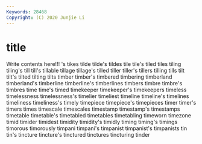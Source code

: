 ```yaml
---
Keywords: 28468
Copyright: (C) 2020 Junjie Li
---
```


# title

Write contents here!!!
's 
tikes 
tilde 
tilde's 
tildes 
tile
tile's 
tiled 
tiles 
tiling 
tiling's 
till 
till's 
tillable 
tillage 
tillage's
tilled 
tiller 
tiller's 
tillers 
tilling 
tills 
tilt 
tilt's 
tilted 
tilting
tilts 
timber 
timber's 
timbered 
timbering 
timberland 
timberland's 
timberline 
timberline's 
timberlines
timbers 
timbre 
timbre's 
timbres 
time 
time's 
timed 
timekeeper 
timekeeper's 
timekeepers
timeless 
timelessness 
timelessness's 
timelier 
timeliest 
timeline 
timeline's 
timelines 
timeliness 
timeliness's
timely 
timepiece 
timepiece's 
timepieces 
timer 
timer's 
timers 
times 
timescale 
timescales
timestamp 
timestamp's 
timestamps 
timetable 
timetable's 
timetabled 
timetables 
timetabling 
timeworn 
timezone
timid 
timider 
timidest 
timidity 
timidity's 
timidly 
timing 
timing's 
timings 
timorous
timorously 
timpani 
timpani's 
timpanist 
timpanist's 
timpanists 
tin 
tin's 
tincture 
tincture's
tinctured 
tinctures 
tincturing 
tinder 
